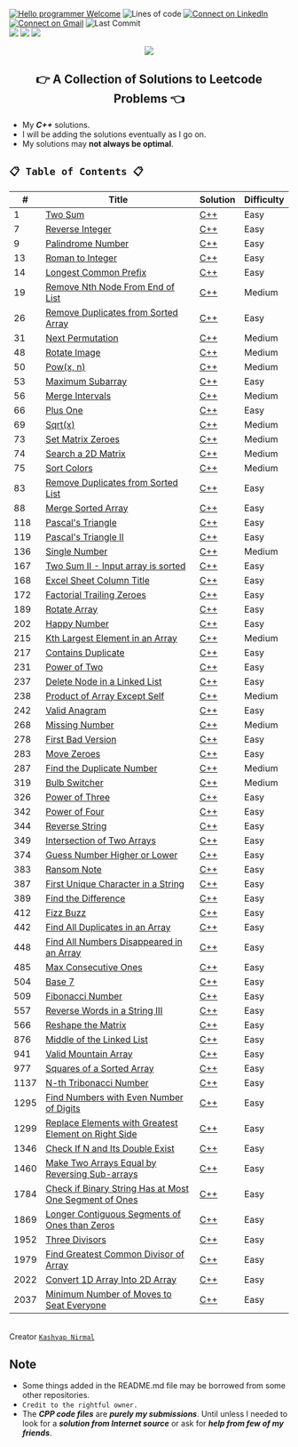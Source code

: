 [![Hello programmer Welcome](https://img.shields.io/badge/Hello,Programmer!-Welcome-orange.svg?style=flat&logo=github)](https://github.com/Kashyap-Nirmal)
![Lines of code](https://img.shields.io/tokei/lines/github/Kashyap-Nirmal/Leetcode-Solutions?style=plastic)
[![Connect on LinkedIn](https://img.shields.io/badge/--linkedin?label=LinkedIn&logo=LinkedIn&style=social)](https://www.linkedin.com/in/kashyap-nirmal/) 
[![Connect on Gmail](https://img.shields.io/badge/--Gmail?label=Gmail&logo=Gmail&style=social)](mailto:kashyapnirmal18@gmail.com)
![Last Commit](https://img.shields.io/github/last-commit/Kashyap-Nirmal/Leetcode-Solutions?style=plastic)
<br>
<img src="https://forthebadge.com/images/badges/for-you.svg" />
<img src="https://forthebadge.com/images/badges/built-with-love.svg" />
<img src="http://ForTheBadge.com/images/badges/made-with-c-plus-plus.svg" />

<p align="center">
<img src="https://capsule-render.vercel.app/api?type=rect&color=gradient&height=100&section=header&text=LeetCode%20Solutions&fontSize=70&fontAlignY=70" /> 
<h2 align="center">👉 A Collection of Solutions to Leetcode Problems 👈</h2>
</p>

- My ***C++*** solutions.
- I will be adding the solutions eventually as I go on.
- My solutions may **not always be optimal**.

## `📋 Table of Contents 📋`

<!--||[]()| [C++]()|Easy|-->
| # | Title | Solution | Difficulty |
|---| ----- | -------- | ---------- |
|1|[Two Sum](https://leetcode.com/problems/two-sum/)| [C++](./1.Two%20Sum.cpp)|Easy|
|7|[Reverse Integer](https://leetcode.com/problems/reverse-integer/)| [C++](7.%20Reverse%20Integer.cpp)|Easy|
|9|[Palindrome Number](https://leetcode.com/problems/palindrome-number/)|[C++](./9.%20Palindrome%20Number.cpp)|Easy|
|13|[Roman to Integer](https://leetcode.com/problems/roman-to-integer/)|[C++](./13.%20Roman%20to%20Integer.cpp)|Easy|
|14|[Longest Common Prefix](https://leetcode.com/problems/longest-common-prefix/)|[C++](./14.%20Longest%20Common%20Prefix.cpp)|Easy|
|19|[Remove Nth Node From End of List](https://leetcode.com/problems/remove-nth-node-from-end-of-list/)|[C++](./19.Remove%20Nth%20Node%20From%20End%20of%20List.cpp)|Medium||
|26|[Remove Duplicates from Sorted Array](https://leetcode.com/problems/remove-duplicates-from-sorted-array/)| [C++](./26.%20Remove%20Duplicates%20from%20Sorted%20Array.cpp)|Easy|
|31|[Next Permutation](https://leetcode.com/problems/next-permutation/)| [C++](./31.%20Next%20Permutation.cpp)|Medium|
|48|[Rotate Image](https://leetcode.com/problems/rotate-image/)|[C++](./48.%20Rotate%20Image.cpp)|Medium||
|50|[Pow(x, n)](https://leetcode.com/problems/powx-n/)| [C++](./50.%20Pow(x,%20n).cpp)|Medium|
|53|[Maximum Subarray](https://leetcode.com/problems/maximum-subarray/)| [C++](./53.%20Maximum%20Subarray.cpp)|Easy|
|56|[Merge Intervals](https://leetcode.com/problems/merge-intervals/)| [C++](./56.%20Merge%20Intervals.cpp)|Medium|
|66|[Plus One](https://leetcode.com/problems/plus-one/)| [C++](./66.%20Plus%20One.cpp)|Easy|
|69|[Sqrt(x)](https://leetcode.com/problems/sqrtx/)| [C++](./69.%20Sqrt(x).cpp)|Medium|
|73|[Set Matrix Zeroes](https://leetcode.com/problems/set-matrix-zeroes/)| [C++](./73.%20Set%20Matrix%20Zeroes.cpp)|Medium||
|74|[Search a 2D Matrix](https://leetcode.com/problems/search-a-2d-matrix/)| [C++](./74.%20Search%20a%202D%20Matrix.cpp)|Medium|
|75|[Sort Colors](https://leetcode.com/problems/sort-colors/)| [C++](./75.%20Sort%20Colors.cpp)|Medium|
|83|[Remove Duplicates from Sorted List](https://leetcode.com/problems/remove-duplicates-from-sorted-list/)| [C++](./83.%20Remove%20Duplicates%20from%20Sorted%20List.cpp)|Easy|
|88|[Merge Sorted Array](https://leetcode.com/problems/merge-sorted-array/)| [C++](./88.%20Merge%20Sorted%20Array.cpp)|Easy|
|118|[Pascal's Triangle](https://leetcode.com/problems/pascals-triangle/)| [C++](./118.%20Pascal's%20Triangle.cpp)|Easy|
|119|[Pascal's Triangle II](https://leetcode.com/problems/pascals-triangle-ii/)| [C++](./119.%20Pascal's%20Triangle%20II.cpp)|Easy|
|136|[Single Number](https://leetcode.com/problems/single-number/)| [C++](./136.%20Single%20Number.cpp)|Medium|
|167|[Two Sum II - Input array is sorted](https://leetcode.com/problems/two-sum-ii-input-array-is-sorted/) | [C++](./167.%20Two%20Sum%20II%20-%20Input%20array%20is%20sorted.cpp)|Easy|
|168|[Excel Sheet Column Title](https://leetcode.com/problems/excel-sheet-column-title/) | [C++](./168.%20Excel%20Sheet%20Column%20Title.cpp)|Easy|
|172|[Factorial Trailing Zeroes](https://leetcode.com/problems/factorial-trailing-zeroes/) | [C++](./172.%20Factorial%20Trailing%20Zeroes.cpp)|Easy|
|189|[Rotate Array](https://leetcode.com/problems/rotate-array/)| [C++](./189.%20Rotate%20Array.cpp)|Easy|
|202|[Happy Number](https://leetcode.com/problems/happy-number/)| [C++](./202.%20Happy%20Number.cpp)|Easy|
|215|[Kth Largest Element in an Array](https://leetcode.com/problems/kth-largest-element-in-an-array/)| [C++](./215.%20Kth%20Largest%20Element%20in%20an%20Array.cpp)|Medium|
|217|[Contains Duplicate](https://leetcode.com/problems/contains-duplicate/)| [C++](./217.%20Contains%20Duplicate.cpp)|Easy|
|231|[Power of Two](https://leetcode.com/problems/power-of-two/)| [C++](./231.%20Power%20of%20Two.cpp)|Easy|
|237|[Delete Node in a Linked List](https://leetcode.com/problems/delete-node-in-a-linked-list/)| [C++](./237.%20Delete%20Node%20in%20a%20Linked%20List.cpp)|Easy|
|238|[Product of Array Except Self](https://leetcode.com/problems/product-of-array-except-self/)| [C++](./238.%20Product%20of%20Array%20Except%20Self.cpp)|Medium|
|242|[Valid Anagram](https://leetcode.com/problems/valid-anagram/)| [C++](./242.%20Valid%20Anagram.cpp)|Easy|
|268|[Missing Number](https://leetcode.com/problems/missing-number/)| [C++](./268.%20Missing%20Number.cpp)|Medium|
|278|[First Bad Version](https://leetcode.com/problems/first-bad-version/)| [C++](./278.%20First%20Bad%20Version.cpp)|Easy|
|283|[Move Zeroes](https://leetcode.com/problems/move-zeroes/)  | [C++](./283.%20Move%20Zeroes.cpp)|Easy|
|287|[Find the Duplicate Number](https://leetcode.com/problems/find-the-duplicate-number/)| [C++](287.%20Find%20the%20Duplicate%20Number.cpp)|Medium||
|319|[Bulb Switcher](https://leetcode.com/problems/bulb-switcher/) | [C++](./319.%20Bulb%20Switcher.cpp)|Medium|
|326|[Power of Three](https://leetcode.com/problems/power-of-three/) | [C++](./326.%20Power%20of%20Three.cpp)|Easy|
|342|[Power of Four](https://leetcode.com/problems/power-of-four/) | [C++](./342.%20Power%20of%20Four.cpp)|Easy|
|344|[Reverse String](https://leetcode.com/problems/reverse-string/)| [C++](./344.%20Reverse%20String.cpp) |Easy|
|349|[Intersection of Two Arrays](https://leetcode.com/problems/intersection-of-two-arrays/) | [C++](./349.%20Intersection%20of%20Two%20Arrays.cpp)|Easy|
|374|[Guess Number Higher or Lower](https://leetcode.com/problems/guess-number-higher-or-lower/)| [C++](./374.%20Guess%20Number%20Higher%20or%20Lower.cpp) |Easy|
|383|[Ransom Note](https://leetcode.com/problems/ransom-note/) | [C++](./383.%20Ransom%20Note.cpp)|Easy|
|387|[First Unique Character in a String](https://leetcode.com/problems/first-unique-character-in-a-string/)| [C++]() |Easy|
|389|[Find the Difference](https://leetcode.com/problems/find-the-difference/) | [C++](./389.%20Find%20the%20Difference.cpp)|Easy|
|412|[Fizz Buzz](https://leetcode.com/problems/fizz-buzz/) | [C++](./412.%20Fizz%20Buzz.cpp)|Easy|
|442|[Find All Duplicates in an Array](https://leetcode.com/problems/find-all-duplicates-in-an-array/)| [C++](./442.%20Find%20All%20Duplicates%20in%20an%20Array.cpp) |Easy|
|448|[Find All Numbers Disappeared in an Array](https://leetcode.com/problems/find-all-numbers-disappeared-in-an-array/)| [C++](./448.%20Find%20All%20Numbers%20Disappeared%20in%20an%20Array.cpp) |Easy|
|485|[Max Consecutive Ones](https://leetcode.com/problems/max-consecutive-ones/)| [C++](./485.%20Max%20Consecutive%20Ones.cpp) |Easy|
|504|[Base 7](https://leetcode.com/problems/base-7/)| [C++](./504.%20Base%207.cpp) |Easy|
|509|[Fibonacci Number](https://leetcode.com/problems/fibonacci-number/) | [C++](./509.%20Fibonacci%20Number.cpp)|Easy|
|557|[Reverse Words in a String III](https://leetcode.com/problems/reverse-words-in-a-string-iii/)| [C++](./557.%20Reverse%20Words%20in%20a%20String%20III.cpp) |Easy|
|566|[Reshape the Matrix](https://leetcode.com/problems/reshape-the-matrix/) | [C++](./566.%20Reshape%20the%20Matrix.cpp) |Easy|
|876|[Middle of the Linked List](https://leetcode.com/problems/middle-of-the-linked-list/) | [C++](./876.%20Middle%20of%20the%20Linked%20List.cpp)|Easy|
|941|[Valid Mountain Array](https://leetcode.com/problems/valid-mountain-array/) | [C++](./941.%20Valid%20Mountain%20Array.cpp)|Easy|
|977|[Squares of a Sorted Array](https://leetcode.com/problems/squares-of-a-sorted-array/) | [C++](./977.%20Squares%20of%20a%20Sorted%20Array.cpp)|Easy|
|1137|[N-th Tribonacci Number](https://leetcode.com/problems/n-th-tribonacci-number/)| [C++](./1137.%20N-th%20Tribonacci%20Number.cpp) |Easy|
|1295|[Find Numbers with Even Number of Digits](https://leetcode.com/problems/find-numbers-with-even-number-of-digits/)| [C++](./1295.%20Find%20Numbers%20with%20Even%20Number%20of%20Digits.cpp) |Easy|
|1299|[Replace Elements with Greatest Element on Right Side](https://leetcode.com/problems/replace-elements-with-greatest-element-on-right-side/)| [C++](./1299.%20Replace%20Elements%20with%20Greatest%20Element%20on%20Right%20Side.cpp) |Easy|
|1346|[Check If N and Its Double Exist](https://leetcode.com/problems/check-if-n-and-its-double-exist/)| [C++](./1346.%20Check%20If%20N%20and%20Its%20Double%20Exist.cpp) |Easy|
|1460|[Make Two Arrays Equal by Reversing Sub-arrays](https://leetcode.com/problems/make-two-arrays-equal-by-reversing-sub-arrays/)| [C++](./1460.%20Make%20Two%20Arrays%20Equal%20by%20Reversing%20Sub-arrays.cpp)|Easy|
|1784|[Check if Binary String Has at Most One Segment of Ones](https://leetcode.com/problems/check-if-binary-string-has-at-most-one-segment-of-ones/)| [C++](./1784.%20Check%20if%20Binary%20String%20Has%20at%20Most%20One%20Segment%20of%20Ones.cpp) |Easy|
|1869|[Longer Contiguous Segments of Ones than Zeros](https://leetcode.com/problems/longer-contiguous-segments-of-ones-than-zeros/) | [C++](./1869.%20Longer%20Contiguous%20Segments%20of%20Ones%20than%20Zeros.cpp)|Easy|
|1952|[Three Divisors](https://leetcode.com/problems/three-divisors/)| [C++](./1952.%20Three%20Divisors.cpp) |Easy|
|1979|[Find Greatest Common Divisor of Array](https://leetcode.com/problems/find-greatest-common-divisor-of-array/)| [C++](./1979.%20Find%20Greatest%20Common%20Divisor%20of%20Array.cpp) |Easy|
|2022|[Convert 1D Array Into 2D Array](https://leetcode.com/problems/convert-1d-array-into-2d-array/)| [C++](./2022.%20Convert%201D%20Array%20Into%202D%20Array.cpp) |Easy|
|2037|[Minimum Number of Moves to Seat Everyone](https://leetcode.com/problems/minimum-number-of-moves-to-seat-everyone/)|[C++](./2037.%20Minimum%20Number%20of%20Moves%20to%20Seat%20Everyone.cpp)|Easy|

<br>Creator [`Kashyap Nirmal`](https://github.com/Kashyap-Nirmal/)

## Note
- Some things added in the README.md file may be borrowed from some other repositories. 
- `Credit to the rightful owner.`
- The ***CPP code files*** are ***purely my submissions***. Until unless I needed to look for a ***solution from Internet source*** or ask for ***help from few of my friends***.
